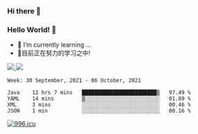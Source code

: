 ### Hi there 👋
### Hello World! 🙌

- 🌱 I’m currently learning ...
- 📖目前正在努力的学习之中!

<a href="https://github.com/anuraghazra/github-readme-stats">
  <img src="https://github-readme-stats.vercel.app/api?username=keyboardWithDream&show_icons=true&repo=github-readme-stats" />
</a>
<a href="https://github.com/anuraghazra/convoychat">
  <img src="https://github-readme-stats.vercel.app/api/top-langs/?username=keyboardWithDream&layout=compact&repo=convoychat" />
</a>



<!--START_SECTION:waka-->
```text
Week: 30 September, 2021 - 06 October, 2021

Java    12 hrs 7 mins   ████████████████████████▒   97.49 % 
YAML    14 mins         ▒░░░░░░░░░░░░░░░░░░░░░░░░   01.89 % 
XML     3 mins          ░░░░░░░░░░░░░░░░░░░░░░░░░   00.46 % 
JSON    1 min           ░░░░░░░░░░░░░░░░░░░░░░░░░   00.16 % 
```
<!--END_SECTION:waka-->
[![996.icu](https://img.shields.io/badge/link-996.icu-red.svg)](https://996.icu)
